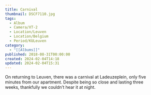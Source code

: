 ```yaml
---
title: Carnival
thumbnail: DSCF7110.jpg
tags:
  - Album
  - Camera/XT-2
  - Location/Leuven
  - Location/Belgium
  - Period/KULeuven
category:
  - "[[Albums]]"
published: 2018-08-31T00:00:00
created: 2024-02-04T14:18
updated: 2024-02-04T15:31
---
```

On returning to Leuven, there was a carnival at Ladeuzeplein, only five minutes from our apartment. Despite being so close and lasting three weeks, thankfully we couldn’t hear it at night.
